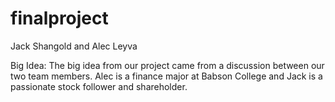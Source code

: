 # finalproject
Jack Shangold and Alec Leyva

Big Idea:
The big idea from our project came from a discussion between our two team members. Alec is a finance major at Babson College and Jack is a passionate stock follower and shareholder. 

